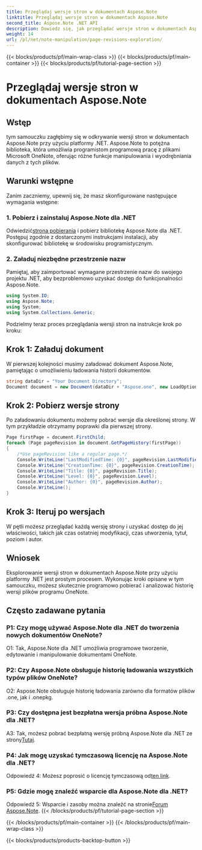 ```yaml
---
title: Przeglądaj wersje stron w dokumentach Aspose.Note
linktitle: Przeglądaj wersje stron w dokumentach Aspose.Note
second_title: Aspose.Note .NET API
description: Dowiedz się, jak przeglądać wersje stron w dokumentach Aspose.Note przy użyciu platformy .NET ze wskazówkami krok po kroku.
weight: 14
url: /pl/net/note-manipulation/page-revisions-exploration/
---
```


{{< blocks/products/pf/main-wrap-class >}}
{{< blocks/products/pf/main-container >}}
{{< blocks/products/pf/tutorial-page-section >}}

# Przeglądaj wersje stron w dokumentach Aspose.Note

## Wstęp

tym samouczku zagłębimy się w odkrywanie wersji stron w dokumentach Aspose.Note przy użyciu platformy .NET. Aspose.Note to potężna biblioteka, która umożliwia programistom programową pracę z plikami Microsoft OneNote, oferując różne funkcje manipulowania i wyodrębniania danych z tych plików.

## Warunki wstępne

Zanim zaczniemy, upewnij się, że masz skonfigurowane następujące wymagania wstępne:

### 1. Pobierz i zainstaluj Aspose.Note dla .NET

 Odwiedzić[strona pobierania](https://releases.aspose.com/note/net/) i pobierz bibliotekę Aspose.Note dla .NET. Postępuj zgodnie z dostarczonymi instrukcjami instalacji, aby skonfigurować bibliotekę w środowisku programistycznym.

### 2. Załaduj niezbędne przestrzenie nazw

Pamiętaj, aby zaimportować wymagane przestrzenie nazw do swojego projektu .NET, aby bezproblemowo uzyskać dostęp do funkcjonalności Aspose.Note.

```csharp
using System.IO;
using Aspose.Note;
using System;
using System.Collections.Generic;
```

Podzielmy teraz proces przeglądania wersji stron na instrukcje krok po kroku:

## Krok 1: Załaduj dokument

W pierwszej kolejności musimy załadować dokument Aspose.Note, pamiętając o umożliwieniu ładowania historii dokumentów.

```csharp
string dataDir = "Your Document Directory";
Document document = new Document(dataDir + "Aspose.one", new LoadOptions { LoadHistory = true });
```

## Krok 2: Pobierz wersje strony

Po załadowaniu dokumentu możemy pobrać wersje dla określonej strony. W tym przykładzie otrzymamy poprawki dla pierwszej strony.

```csharp
Page firstPage = document.FirstChild;
foreach (Page pageRevision in document.GetPageHistory(firstPage))
{
    /*Use pageRevision like a regular page.*/
    Console.WriteLine("LastModifiedTime: {0}", pageRevision.LastModifiedTime);
    Console.WriteLine("CreationTime: {0}", pageRevision.CreationTime);
    Console.WriteLine("Title: {0}", pageRevision.Title);
    Console.WriteLine("Level: {0}", pageRevision.Level);
    Console.WriteLine("Author: {0}", pageRevision.Author);
    Console.WriteLine();
}
```

## Krok 3: Iteruj po wersjach

W pętli możesz przeglądać każdą wersję strony i uzyskać dostęp do jej właściwości, takich jak czas ostatniej modyfikacji, czas utworzenia, tytuł, poziom i autor.

## Wniosek

Eksplorowanie wersji stron w dokumentach Aspose.Note przy użyciu platformy .NET jest prostym procesem. Wykonując kroki opisane w tym samouczku, możesz skutecznie programowo pobierać i analizować historię wersji plików programu OneNote.

## Często zadawane pytania

### P1: Czy mogę używać Aspose.Note dla .NET do tworzenia nowych dokumentów OneNote?

O1: Tak, Aspose.Note dla .NET umożliwia programowe tworzenie, edytowanie i manipulowanie dokumentami OneNote.

### P2: Czy Aspose.Note obsługuje historię ładowania wszystkich typów plików OneNote?

O2: Aspose.Note obsługuje historię ładowania zarówno dla formatów plików .one, jak i .onepkg.

### P3: Czy dostępna jest bezpłatna wersja próbna Aspose.Note dla .NET?

A3: Tak, możesz pobrać bezpłatną wersję próbną Aspose.Note dla .NET ze strony[Tutaj](https://releases.aspose.com/).

### P4: Jak mogę uzyskać tymczasową licencję na Aspose.Note dla .NET?

 Odpowiedź 4: Możesz poprosić o licencję tymczasową od[ten link](https://purchase.aspose.com/temporary-license/).

### P5: Gdzie mogę znaleźć wsparcie dla Aspose.Note dla .NET?

 Odpowiedź 5: Wsparcie i zasoby można znaleźć na stronie[Forum Aspose.Note](https://forum.aspose.com/c/note/28).
{{< /blocks/products/pf/tutorial-page-section >}}

{{< /blocks/products/pf/main-container >}}
{{< /blocks/products/pf/main-wrap-class >}}

{{< blocks/products/products-backtop-button >}}
